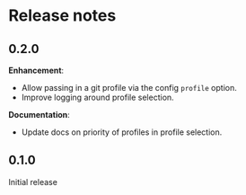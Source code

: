 # Release notes

## 0.2.0

__Enhancement__:

* Allow passing in a git profile via the config `profile` option.
* Improve logging around profile selection.

__Documentation__:

* Update docs on priority of profiles in profile selection.

## 0.1.0

Initial release
